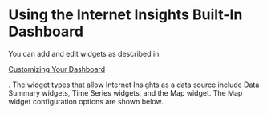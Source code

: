 # Using the Internet Insights Built-In Dashboard

You can add and edit widgets as described in

[Customizing Your Dashboard](https://docs.thousandeyes.com/product-documentation/dashboards-and-reports/customizing-your-dashboard)

. The widget types that allow Internet Insights as a data source include Data Summary widgets, Time Series widgets, and the Map widget. The Map widget configuration options are shown below.
